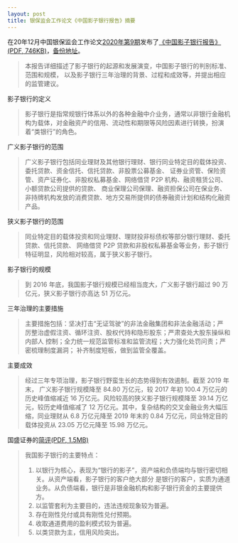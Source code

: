 ```yaml
---
layout: post
title: 银保监会工作论文《中国影子银行报告》摘要
---
```

在20年12月中国银保监会工作论文[2020年第9期](https://www.cbirc.gov.cn/cn/view/pages/ItemDetail.html?docId=947343&itemId=934&generaltype=0)发布了[《中国影子银行报告》(PDF, 746KB)](https://www.cbirc.gov.cn/chinese/docfile/2020/500801a0d5764eefb2eb43fc5c50470b.pdf)，[备份地址](/assets/file/中国影子银行报告.pdf)。

> 本报告详细描述了影子银行的起源和发展演变，中国影子银行的判别标准、范围和规模，
> 以及影子银行三年治理的背景、过程和成效等，并提出相应的监管建议。

影子银行的定义

> 影子银行是指常规银行体系以外的各种金融中介业务，通常以非银行金融机构为载体，对金融资产的信用、流动性和期限等风险因素进行转换，扮演着“类银行”的角色。

广义影子银行的范围

> 广义影子银行包括同业理财及其他银行理财、银行同业特定目的载体投资、委托贷款、资金信托、信托贷款、非股票公募基金、
> 证券业资管、保险资管、资产证券化、非股权私募基金、网络借贷 P2P 机构、融资租赁公司、小额贷款公司提供的贷款、
> 商业保理公司保理、融资担保公司在保业务、非持牌机构发放的消费贷款、地方交易所提供的债券融资计划和结构化融资产品。

狭义影子银行的范围

> 同业特定目的载体投资和同业理财、理财投非标债权等部分银行理财、委托贷款、信托贷款、
> 网络借贷 P2P 贷款和非股权私募基金等业务，影子银行特征明显，风险相对较高，属于狭义影子银行。

影子银行的规模

> 到 2016 年底，我国影子银行规模已经相当庞大，广义影子银行超过 90 万亿元，狭义影子银行亦高达 51 万亿元。

三年治理的主要措施

> 主要措施包括：坚决打击“无证驾驶”的非法金融集团和非法金融活动；严
> 厉整治虚假注资、循环注资、股权代持和隐形股东；严肃查处大股东操纵和内部人
> 控制；全力统一规范监管标准和监管流程；大力强化处罚问责；严密梳理制度漏洞；
> 补齐制度短板，做到监管全覆盖。

主要成效

> 经过三年专项治理，影子银行野蛮生长的态势得到有效遏制。截至 2019 年末，
> 广义影子银行规模降至 84.80 万亿元，较 2017 年初 100.4 万亿元的历史峰值缩减近
> 16 万亿元。风险较高的狭义影子银行规模降至 39.14 万亿元，较历史峰值缩减了 12
> 万亿元。其中，复杂结构的交叉金融业务大幅压缩，同业理财从 6.8 万亿元降至 2019
> 年末的 0.84 万亿元，同业特定目的载体投资从 23.05 万亿元降至 15.98 万亿元。


国盛证券的[简评(PDF, 1.5MB)](/assets/file/国盛证券-银保监会《中国影子银行报告》说了什么.pdf)

> 我国影子银行的主要特点：
>
> 1. 以银行为核心，表现为“银行的影子”，资产端和负债端均与银行密切相关。从资产端看，影子银行的客户绝大部分
> 是银行的客户，实质为通道业务。从负债端看，银行是非银金融机构和影子银行资金的主要提供方。
> 2. 以监管套利为主要目的，违法违规现象较为普遍。
> 3. 存在刚性兑付或具有刚性兑付预期。
> 4. 收取通道费用的盈利模式较为普遍。
> 5. 以类贷款为主，信用风险突出。
